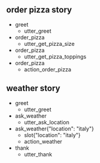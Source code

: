## order pizza story
* greet
    - utter_greet
* order_pizza
    - utter_get_pizza_size
* order_pizza
    - utter_get_pizza_toppings
* order_pizza
    - action_order_pizza
    
## weather story
* greet
    - utter_greet
* ask_weather
    - utter_ask_location
* ask_weather{"location": "italy"}
    - slot{"location": "italy"}
    - action_weather
* thank
    - utter_thank

